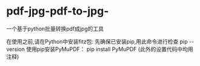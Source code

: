 # pdf-jpg-pdf-to-jpg-
一个基于python批量转换pdf成jpg的工具


在使用之前,请在Python中安装fitz包:
先确保已安装pip,用此命令进行检查
pip --version
使用pip安装PyMuPDF：
pip install PyMuPDF
(此外的设置代码中均用注释)
